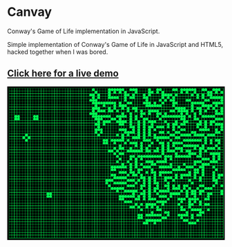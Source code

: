# Canvay
Conway's Game of Life implementation in JavaScript.

Simple implementation of Conway's Game of Life in JavaScript and HTML5, hacked together when I was bored.

## [Click here for a live demo](https://dev.bischoff.media/canvay/)

<p align="center">
<img src="media/screenshot.png" alt=""/>
</p>

